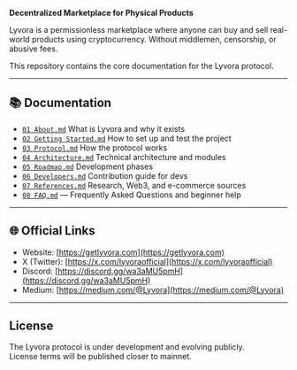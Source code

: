 

**Decentralized Marketplace for Physical Products**

Lyvora is a permissionless marketplace where anyone can buy and sell real-world products using cryptocurrency. Without middlemen, censorship, or abusive fees.

This repository contains the core documentation for the Lyvora protocol.

---

## 📚 Documentation
- [`01 About.md`](01%20About.md)  What is Lyvora and why it exists  
- [`02 Getting Started.md`](02%20Getting%20Started.md)  How to set up and test the project  
- [`03 Protocol.md`](03%20Protocol.md)  How the protocol works  
- [`04 Architecture.md`](04%20Architecture.md)  Technical architecture and modules  
- [`05 Roadmap.md`](05%20Roadmap.md)  Development phases  
- [`06 Developers.md`](06%20Developers.md)  Contribution guide for devs  
- [`07 References.md`](07%20References.md)  Research, Web3, and e-commerce sources  
- [`08 FAQ.md`](08%20FAQ.md) — Frequently Asked Questions and beginner help

---

## 🌐 Official Links

- Website: [https://getlyvora.com](https://getlyvora.com)  
- X (Twitter): [https://x.com/lyvoraofficial](https://x.com/lyvoraofficial)  
- Discord: [https://discord.gg/wa3aMU5pmH](https://discord.gg/wa3aMU5pmH)  
- Medium: [https://medium.com/@Lyvora](https://medium.com/@Lyvora)

---

## License

The Lyvora protocol is under development and evolving publicly.  
License terms will be published closer to mainnet.





